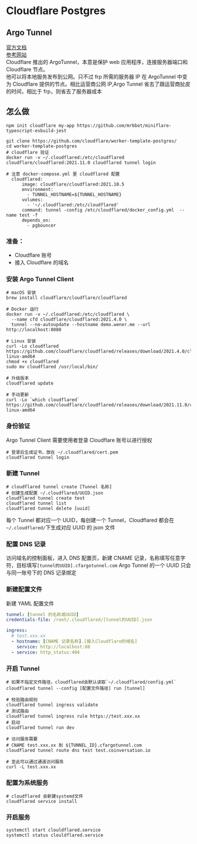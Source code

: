# Cloudflare Postgres

## Argo Tunnel

[官方文档](!https://developers.cloudflare.com/cloudflare-one/connections/connect-apps/install-and-setup/installation/)  
[参考网站](!https://blog.csdn.net/alex_yangchuansheng/article/details/123564350)  
Cloudflare 推出的 ArgoTunnel，本意是保护 web 应用程序，连接服务器端口和 Cloudflare 节点。  
他可以将本地服务发布到公网。只不过 frp 所需的服务器 IP 在 ArgoTunnel 中变为 Cloudflare 提供的节点。相比运营商公网 IP,Argo Tunnel 省去了跟运营商扯皮的时间，相比于 frp，则省去了服务器成本

## 怎么做

```shell
npm init cloudflare my-app https://github.com/mrbbot/miniflare-typescript-esbuild-jest
```

```shell
git clone https://github.com/cloudflare/worker-template-postgres/
cd worker-template-postgres
# cloudflare 验证
docker run -v ~/.cloudflared:/etc/cloudflared cloudflare/cloudflared:2021.11.0 cloudflared tunnel login

# 注意 docker-compose.yml 里 cloudflared 配置
  cloudflared:
      image: cloudflare/cloudflared:2021.10.5
      environment:
        - TUNNEL_HOSTNAME=${TUNNEL_HOSTNAME}
      volumes:
        - '~/.cloudflared:/etc/cloudflared'
      command: tunnel -config /etc/cloudflared/docker_config.yml  --name test -f
      depends_on:
        - pgbouncer
```

### 准备：

- Cloudflare 账号
- 接入 Cloudflare 的域名

### 安装 Argo Tunnel Client

```shell
# macOS 安装
brew install cloudflare/cloudflare/cloudflared

# Docker 运行
docker run -v ~/.cloudflared:/etc/cloudflared \
  --name cfd cloudflare/cloudflared:2021.4.0 \
  tunnel --no-autoupdate --hostname demo.wener.me --url http://localhost:8080

# Linux 安装
curl -Lo cloudflared https://github.com/cloudflare/cloudflared/releases/download/2021.4.0/cloudflared-linux-amd64
chmod +x cloudflared
sudo mv cloudflared /usr/local/bin/

# 升级版本
cloudflared update

# 手动更新
curl -Lo `which cloudflared` https://github.com/cloudflare/cloudflared/releases/download/2021.11.0/cloudflared-linux-amd64
```

### 身份验证

Argo Tunnel Client 需要使用者登录 Cloudflare 账号以进行授权

```shell
# 登录后生成证书，放在 ~/.cloudflared/cert.pem
cloudflared tunnel login
```

### 新建 Tunnel

```shell
# cloudflared tunnel create [Tunnel 名称]
# 创建生成配置 ~/.cloudflared/UUID.json
cloudflared tunnel create test
cloudflared tunnel list
cloudflared tunnel delete [uuid]
```

每个 Tunnel 都对应一个 UUID，每创建一个 Tunnel，Cloudflared 都会在`~/.cloudflared/`下生成对应 UUID 的 json 文件

### 配置 DNS 记录

访问域名的控制面板，进入 DNS 配置页，新建 CNAME 记录，名称填写任意字符，目标填写`[tunnel的UUID].cfargotunnel.com`
Argo Tunnel 的一个 UUID 只会与同一账号下的 DNS 记录绑定

### 新建配置文件

新建 YAML 配置文件

```yml
tunnel: [tunnel 的名称或UUID]
credentials-file: /root/.cloudflared/[tunnel的UUID].json

ingress:
  # test.xxx.xx
  - hostname: [CNAME 记录名称].[接入Cloudflare的域名]
    service: http://localhost:80
  - service: http_status:404
```

### 开启 Tunnel

```shell
# 如果不指定文件路径，cloudflared会默认读取`~/.cloudflared/config.yml`
cloudflared tunnel --config [配置文件路径] run [tunnel]

# 校验路由规则
cloudflared tunnel ingress validate
# 测试路由
cloudflared tunnel ingress rule https://test.xxx.xx
# 启动
cloudflared tunnel run dev

# 访问服务需要
# CNAME test.xxx.xx 到 ${TUNNEL_ID}.cfargotunnel.com
cloudflared tunnel route dns test test.coinversation.io

# 至此可以通过通道访问服务
curl -L test.xxx.xx
```

### 配置为系统服务

```shell
# cloudflared 会新建systemd文件
cloudflared service install
```

### 开启服务

```shell
systemctl start clouldflared.service
systemctl status clouldflared.service
```
